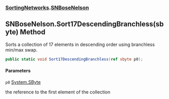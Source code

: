 ### [SortingNetworks](SortingNetworks.md 'SortingNetworks').[SNBoseNelson](SortingNetworks.SNBoseNelson.md 'SortingNetworks.SNBoseNelson')

## SNBoseNelson.Sort17DescendingBranchless(sbyte) Method

Sorts a collection of 17 elements in descending order using branchless min/max swap.

```csharp
public static void Sort17DescendingBranchless(ref sbyte p0);
```
#### Parameters

<a name='SortingNetworks.SNBoseNelson.Sort17DescendingBranchless(sbyte).p0'></a>

`p0` [System.SByte](https://docs.microsoft.com/en-us/dotnet/api/System.SByte 'System.SByte')

the reference to the first element of the collection